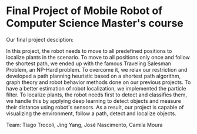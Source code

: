 # Final Project of Mobile Robot of Computer Science Master's course 

Our final project desciption:

In this project, the robot needs to move to all predefined positions to localize plants in the scenario. To move to all positions only once and follow the shortest path, we ended up with the famous Traveling Salesman Problem, an NP-Hard problem. To overcome it, we relax our restriction and developed a path planning heuristic based on a shortest path algorithm, graph theory and robot behavior methods done on our previous projects. To have a better estimation of robot localization, we implemented the particle filter. To localize plants, the robot needs first to detect and classifies them, we handle this by applying deep learning to detect objects and measure their distance using robot's sensors. As a result, our project is capable of visualizing the environment, follow a path, detect and localize objects.

Team:
Tiago Trocoli,
Jing Yang,
José Nascimento,
Camila Moura
